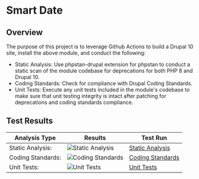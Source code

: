 # Smart Date

## Overview

The purpose of this project is to leverage Github Actions to build a Drupal 10 site, install the above module, and conduct the following:

* Static Analysis:  Use phpstan-drupal extension for phpstan to conduct a static scan of the module codebase for deprecations for both PHP 8 and Drupal 10.
* Coding Standards:  Check for compliance with Drupal Coding Standards.
* Unit Tests:  Execute any unit tests included in the module's codebase to make sure that unit testing integrity is intact after patching for deprecations and coding standards compliance.

## Test Results

| Analysis Type | Results | Test Run |
| ----- | ----- | ----- |
| Static Analysis: | ![Static Analysis](https://github.com/Drupal-10-Compatibility/smart_date/actions/workflows/static_analysis.yml/badge.svg) | [Static Analysis](https://github.com/Drupal-10-Compatibility/smart_date/actions/workflows/static_analysis.yml) |
| Coding Standards: | ![Coding Standards](https://github.com/Drupal-10-Compatibility/smart_date/actions/workflows/coding_standards.yml/badge.svg) | [Coding Standards](https://github.com/Drupal-10-Compatibility/smart_date/actions/workflows/coding_standards.yml) |
| Unit Tests: | ![Unit Tests](https://github.com/Drupal-10-Compatibility/smart_date/actions/workflows/unit_tests.yml/badge.svg) | [Unit Tests](https://github.com/Drupal-10-Compatibility/smart_date/actions/workflows/unit_tests.yml) |
